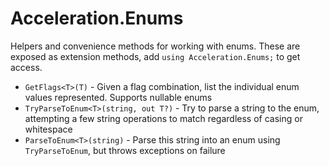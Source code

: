 ﻿# Acceleration.Enums

Helpers and convenience methods for working with enums. These are
exposed as extension methods, add `using Acceleration.Enums;` to get
access.

* `GetFlags<T>(T)` - Given a flag combination, list the individual enum
  values represented. Supports nullable enums
* `TryParseToEnum<T>(string, out T?)` - Try to parse a string to the
  enum, attempting a few string operations to match regardless of
  casing or whitespace
* `ParseToEnum<T>(string)` - Parse this string into an enum using
  `TryParseToEnum`, but throws exceptions on failure
